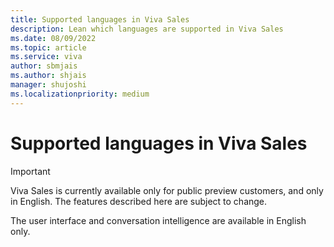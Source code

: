 ```yaml
---
title: Supported languages in Viva Sales
description: Lean which languages are supported in Viva Sales
ms.date: 08/09/2022
ms.topic: article
ms.service: viva
author: sbmjais
ms.author: shjais
manager: shujoshi
ms.localizationpriority: medium
---
```


# Supported languages in Viva Sales

> [!IMPORTANT]
> Viva Sales is currently available only for public preview customers, and only in English. The features described here are subject to change.

The user interface and conversation intelligence are available in English only.


